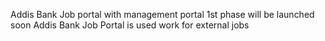 Addis Bank Job portal with management portal
1st phase will be launched soon
Addis Bank Job Portal is used work for external jobs 

